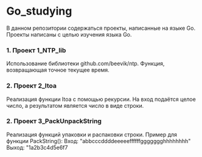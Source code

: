 # Go_studying

В данном репозитории содержаться проекты, написанные на языке Go. Проекты написаны с целью изучения языка Go. 

### 1. Проект 1_NTP_lib
Использование библиотеки github.com/beevik/ntp. Функция, возвращающая точное текущее время.

### 2. Проект 2_Itoa
Реализация функции Itoa с помощью рекурсии. На вход подаётся целое число, а результатом является число в виде строки. 

### 2. Проект 3_PackUnpackString
Реализация функций упаковки и распаковки строки. Пример для функции PackString():
Вход: "abbcccddddeeeeeffffffggggggghhhhhhhh"
Выход: "1a2b3c4d5e6f7
